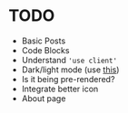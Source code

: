 # TODO

- Basic Posts
- Code Blocks
- Understand `'use client'`
- Dark/light mode (use [this](https://github.com/pacocoursey/next-themes))
- Is it being pre-rendered?
- Integrate better icon
- About page
